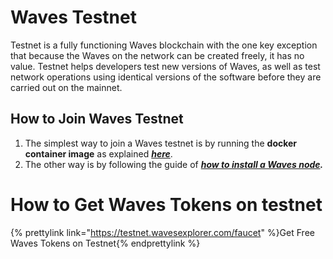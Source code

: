 # Waves Testnet

Testnet is a fully functioning Waves blockchain with the one key exception that because the Waves on the network can be created freely, it has no value. Testnet helps developers test new versions of Waves, as well as test network operations using identical versions of the software before they are carried out on the mainnet.

## How to Join Waves Testnet

1. The simplest way to join a Waves testnet is by running the **docker container image** as explained [_**here**_](/waves-full-node/waves-node-in-docker.md).
2. The other way is by following the guide of [_**how to install a Waves node**_](/waves-full-node/how-to-install-a-node/how-to-install-a-node.md)_**.**_

# How to Get Waves Tokens on testnet

{% prettylink link="https://testnet.wavesexplorer.com/faucet" %}Get Free Waves Tokens on Testnet{% endprettylink %}






